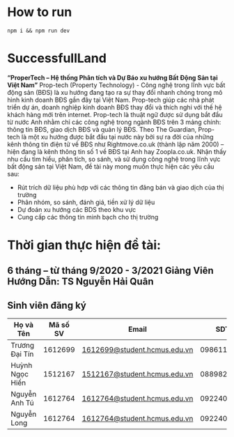 # How to run

`npm i && npm run dev`

# SuccessfullLand

**“ProperTech – Hệ thống Phân tích và Dự Báo xu hướng Bất Động Sản tại Việt Nam”**
Prop-tech (Property Technology) - Công nghệ trong lĩnh vực bất động sản (BĐS) là xu hướng đang tạo ra sự thay đổi nhanh chóng trong mô hình kinh doanh BĐS gần đây tại Việt Nam. Prop-tech giúp các nhà phát triển dự án, doanh nghiệp kinh doanh BĐS thay đổi và thích nghi với thế hệ khách hàng mới trên internet. Prop-tech là thuật ngữ được sử dụng bắt đầu từ nước Anh nhằm chỉ các công nghệ trong ngành BĐS trên 3 mảng chính: thông tin BĐS, giao dịch BĐS và quản lý BĐS. Theo The Guardian, Prop-tech là một xu hướng được bắt đầu tại nước này bởi sự ra đời của những kênh thông tin điện tử về BĐS như Rightmove.co.uk (thành lập năm 2000) – hiện đang là kênh thông tin số 1 về BĐS tại Anh hay Zoopla.co.uk. Nhận thấy nhu cầu tìm hiểu, phân tích, so sánh, và sử dụng công nghệ trong lĩnh vực bất động sản tại Việt Nam, đề tài này mong muốn thực hiện các yêu cầu sau:

- Rút trích dữ liệu phù hợp với các thông tin đăng bán và giao dịch của thị trường
- Phân nhóm, so sánh, đánh giá, tiền xử lý dữ liệu
- Dự đoán xu hướng các BDS theo khu vực
- Cung cấp các thông tin minh bạch cho thị trường

# Thời gian thực hiện đề tài:

## 6 tháng – từ tháng 9/2020 - 3/2021 Giảng Viên Hướng Dẫn: TS Nguyễn Hải Quân

## Sinh viên đăng ký

| Họ và Tên       | Mã số SV |            Email             | SDT        |
| --------------- | -------- | :--------------------------: | ---------- |
| Trương Đại Tín  | 1612699  | 1612699@student.hcmus.edu.vn | 0986114478 |
| Huỳnh Ngọc Hiển | 1512167  | 1512167@student.hcmus.edu.vn | 0889828075 |
| Nguyễn Anh Tú   | 1612764  | 1612764@student.hcmus.edu.vn | 0922400382 |
| Nguyễn Long     | 1612764  | 1612764@student.hcmus.edu.vn | 0922400382 |

